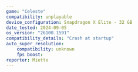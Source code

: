 ```yaml
---
game: "Celeste"
compatibility: unplayable
device_configuration: Snapdragon X Elite - 32 GB
date_tested: 2024-09-05
os_version: "26100.1591"
compatibility_details: "Crash at startup"
auto_super_resolution:
    compatibility: unknown
    fps boost: 
reporter: Miette
---
```

